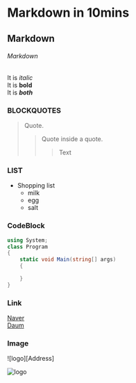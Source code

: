 # Markdown in 10mins

## Markdown

###### Markdown

It is *italic*  
It is **bold**  
It is ***both***  

### BLOCKQUOTES

>Quote.
> > Quote inside a quote.
> > > Text

### LIST 

* Shopping list
  * milk
  * egg
  * salt

### CodeBlock

```C#
using System;
class Program
{
    static void Main(string[] args)
    {

    }
}

```

### Link
[Naver](http://naver.com)  
[Daum][2]  

[2]:http://daum.net

### Image

![logo][Address]

![logo][2]

[2]:Address
